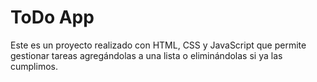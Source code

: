# ToDo App
Este es un proyecto realizado con HTML, CSS y JavaScript que permite gestionar tareas agregándolas a una lista o eliminándolas si ya las cumplimos.
